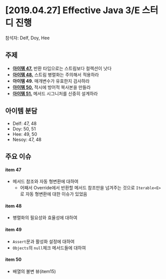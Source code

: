 # [2019.04.27] Effective Java 3/E 스터디 진행
참석자: Delf, Doy, Hee
## 주제
- [**아이템 47.**](./chapter07/item47.md) 반환 타입으로는 스트림보다 컬렉션이 낫다 
- [**아이템 48.**](./chapter07/item48.md) 스트림 병렬화는 주의해서 적용하라 
- **아이템 49.** 매개변수가 유효한지 검사하라 
- [**아이템 50.**](./chapter08/item50.md) 적시에 방어적 복사본을 만들라 
- [**아이템 51.**](./chapter08/item51.md) 메서드 시그니처를 신중히 설계하라 


## 아이템 분담
- Delf: 47, 48
- Doy: 50, 51
- Hee: 49, 50
- Nesoy: 47, 48

## 주요 이슈

#### item 47
- 메서드 참조와 자동 형변환에 대하여
  - 어째서 Override에서 반환할 메서드 참조만을 넘겨주는 것으로 `Iterable<E>`로 자동 형변환에 대한 이슈가 있었음

#### item 48
- 병렬화의 필요성와 효율성에 대하여

#### item 49
- `Assert`문과 활성화 설정에 대하여
- `Objects`의 `null`체크 메서드들에 대하여

#### item 50
- 배열의 불변 뷰(item15)

